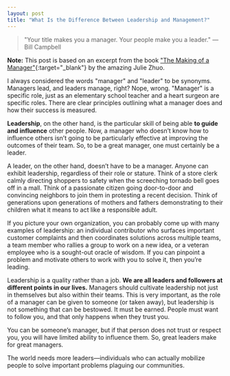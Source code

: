 ```yaml
---
layout: post
title: "What Is the Difference Between Leadership and Management?"
---
```


> "Your title makes you a manager. Your people make you a leader." —Bill Campbell

**Note:** This post is based on an excerpt from the book ["The Making of a Manager"](https://www.amazon.ca/Making-Manager-What-Everyone-Looks/dp/0735219567){:target="\_blank"} by the amazing Julie Zhuo.

I always considered the words "manager" and "leader" to be synonyms. Managers lead, and leaders manage, right? Nope, wrong. "Manager" is a specific role, just as an elementary school teacher and a heart surgeon are specific roles. There are clear principles outlining what a manager does and how their success is measured.

**Leadership**, on the other hand, is the particular skill of being able **to guide and influence** other people. Now, a manager who doesn’t know how to influence others isn’t going to be particularly effective at improving the outcomes of their team. So, to be a great manager, one must certainly be a leader.

A leader, on the other hand, doesn’t have to be a manager. Anyone can exhibit leadership, regardless of their role or stature. Think of a store clerk calmly directing shoppers to safety when the screeching tornado bell goes off in a mall. Think of a passionate citizen going door-to-door and convincing neighbors to join them in protesting a recent decision. Think of generations upon generations of mothers and fathers demonstrating to their children what it means to act like a responsible adult.

If you picture your own organization, you can probably come up with many examples of leadership: an individual contributor who surfaces important customer complaints and then coordinates solutions across multiple teams, a team member who rallies a group to work on a new idea, or a veteran employee who is a sought-out oracle of wisdom. If you can pinpoint a problem and motivate others to work with you to solve it, then you’re leading.

Leadership is a quality rather than a job. **We are all leaders and followers at different points in our lives.** Managers should cultivate leadership not just in themselves but also within their teams. This is very important, as the role of a manager can be given to someone (or taken away), but leadership is not something that can be bestowed. It must be earned. People must want to follow you, and that only happens when they trust you.

You can be someone’s manager, but if that person does not trust or respect you, you will have limited ability to influence them. So, great leaders make for great managers.

The world needs more leaders—individuals who can actually mobilize people to solve important problems plaguing our communities.
